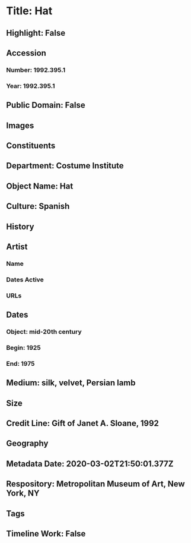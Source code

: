 # Title: Hat
## Highlight: False
## Accession
### Number: 1992.395.1
### Year: 1992.395.1
## Public Domain: False
## Images
## Constituents
## Department: Costume Institute
## Object Name: Hat
## Culture: Spanish
## History
## Artist
### Name
### Dates Active
### URLs
## Dates
### Object: mid-20th century
### Begin: 1925
### End: 1975
## Medium: silk, velvet,  Persian lamb
## Size
## Credit Line: Gift of Janet A. Sloane, 1992
## Geography
## Metadata Date: 2020-03-02T21:50:01.377Z
## Respository: Metropolitan Museum of Art, New York, NY
## Tags
## Timeline Work: False